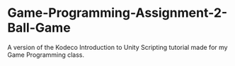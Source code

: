 # Game-Programming-Assignment-2-Ball-Game
A version of the Kodeco Introduction to Unity Scripting tutorial made for my Game Programming class.
